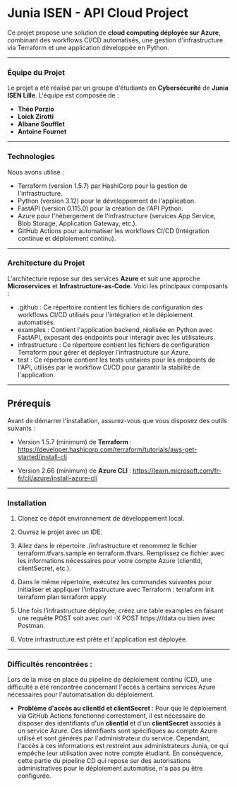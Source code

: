 # **Junia ISEN - API Cloud Project**

Ce projet propose une solution de **cloud computing déployée sur Azure**, combinant des workflows CI/CD automatisés, une gestion d'infrastructure via Terraform et une application développée en Python.

---

### **Équipe du Projet**

Le projet a été réalisé par un groupe d'étudiants en **Cybersécurité** de **Junia ISEN Lille**. L'équipe est composée de :

- **Théo Porzio**
- **Loick Zirotti**
- **Albane Soufflet**
- **Antoine Fournet**

---

### **Technologies**

Nous avons utilisé :
- Terraform (version 1.5.7) par HashiCorp pour la gestion de l'infrastructure.
- Python (version 3.12) pour le développement de l'application.
- FastAPI (version 0.115.0) pour la création de l'API Python.
- Azure pour l'hébergement de l'infrastructure (services App Service, Blob Storage, Application Gateway, etc.).
- GitHub Actions pour automatiser les workflows CI/CD (Intégration continue et déploiement continu).

---

### **Architecture du Projet**

L'architecture repose sur des services **Azure** et suit une approche **Microservices** et **Infrastructure-as-Code**. Voici les principaux composants :
- .github : Ce répertoire contient les fichiers de configuration des workflows CI/CD utilisés pour l'intégration et le déploiement automatisés.
- examples : Contient l'application backend, réalisée en Python avec FastAPI, exposant des endpoints pour interagir avec les utilisateurs.
- infrastructure : Ce répertoire contient les fichiers de configuration Terraform pour gérer et déployer l'infrastructure sur Azure.
- test : Ce répertoire contient les tests unitaires pour les endpoints de l'API, utilisés par le workflow CI/CD pour garantir la stabilité de l'application.

---

## **Prérequis**

Avant de démarrer l'installation, assurez-vous que vous disposez des outils suivants :
- Version 1.5.7 (minimum) de **Terraform** : https://developer.hashicorp.com/terraform/tutorials/aws-get-started/install-cli

- Version 2.66 (minimum) de **Azure CLI** : https://learn.microsoft.com/fr-fr/cli/azure/install-azure-cli

---

### **Installation**

1. Clonez ce dépôt environnement de développement local.

2. Ouvrez le projet avec un IDE.

3. Allez dans le répertoire ./infrastructure et renommez le fichier terraform.tfvars.sample en terraform.tfvars. Remplissez ce fichier avec les informations nécessaires pour votre compte Azure (clientId, clientSecret, etc.).

4. Dans le même répertoire, exécutez les commandes suivantes pour initialiser et appliquer l'infrastructure avec Terraform :
terraform init
terraform plan
terraform apply

5. Une fois l’infrastructure déployée, créez une table examples en faisant une requête POST soit avec curl -X POST https://<adressedevotreappservice>/data ou bien avec Postman.

6. Votre infrastructure est prête et l'application est déployée.

---

### **Difficultés rencontrées :**

Lors de la mise en place du pipeline de déploiement continu (CD), une difficulté a été rencontrée concernant l'accès à certains services Azure nécessaires pour l'automatisation du déploiement.

- **Problème d'accès au clientId et clientSecret** : 
  Pour que le déploiement via GitHub Actions fonctionne correctement, il est nécessaire de disposer des identifiants d'un **clientId** et d'un **clientSecret** associés à un service Azure. Ces identifiants sont spécifiques au compte Azure utilisé et sont générés par l'administrateur du service. Cependant, l'accès à ces informations est restreint aux administrateurs Junia, ce qui empêche leur utilisation avec notre compte étudiant. En conséquence, cette partie du pipeline CD qui repose sur des autorisations administratives pour le déploiement automatisé, n'a pas pu être configurée.
